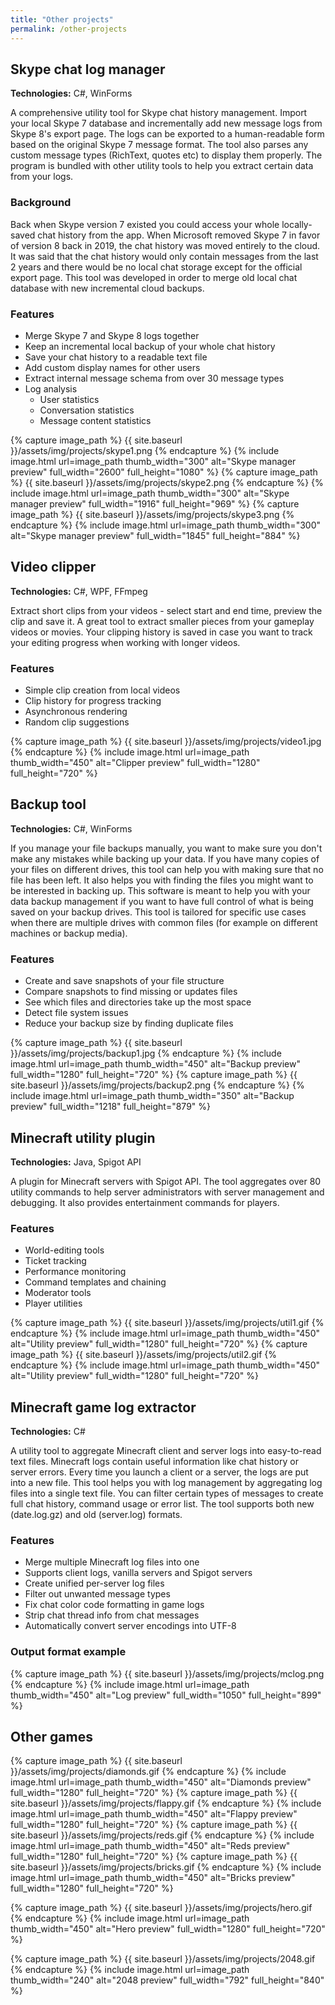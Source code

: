 ```yaml
---
title: "Other projects"
permalink: /other-projects
---
```


## Skype chat log manager

**Technologies:** C#, WinForms

A comprehensive utility tool for Skype chat history management. Import your local Skype 7 database and incrementally add new message logs from Skype 8's export page. The logs can be exported to a human-readable form based on the original Skype 7 message format. The tool also parses any custom message types (RichText, quotes etc) to display them properly. The program is bundled with other utility tools to help you extract certain data from your logs.

### Background

Back when Skype version 7 existed you could access your whole locally-saved chat history from the app. When Microsoft removed Skype 7 in favor of version 8 back in 2019, the chat history was moved entirely to the cloud. It was said that the chat history would only contain messages from the last 2 years and there would be no local chat storage except for the official export page. This tool was developed in order to merge old local chat database with new incremental cloud backups.

### Features

* Merge Skype 7 and Skype 8 logs together
* Keep an incremental local backup of your whole chat history
* Save your chat history to a readable text file
* Add custom display names for other users
* Extract internal message schema from over 30 message types
* Log analysis
	* User statistics
	* Conversation statistics
	* Message content statistics

<div class="photoswipe-gallery">
  {% capture image_path %}
  {{ site.baseurl }}/assets/img/projects/skype1.png
  {% endcapture %}
  {% include image.html 
     url=image_path
     thumb_width="300" alt="Skype manager preview"
     full_width="2600" full_height="1080"
  %}
  {% capture image_path %}
  {{ site.baseurl }}/assets/img/projects/skype2.png
  {% endcapture %}
  {% include image.html 
     url=image_path
     thumb_width="300" alt="Skype manager preview"
     full_width="1916" full_height="969"
  %}
  {% capture image_path %}
  {{ site.baseurl }}/assets/img/projects/skype3.png
  {% endcapture %}
  {% include image.html 
     url=image_path
     thumb_width="300" alt="Skype manager preview"
     full_width="1845" full_height="884"
  %}
</div>

## Video clipper

**Technologies:** C#, WPF, FFmpeg

Extract short clips from your videos - select start and end time, preview the clip and save it. A great tool to extract smaller pieces from your gameplay videos or movies. Your clipping history is saved in case you want to track your editing progress when working with longer videos.

### Features

* Simple clip creation from local videos
* Clip history for progress tracking
* Asynchronous rendering
* Random clip suggestions

<div class="photoswipe-gallery">
  {% capture image_path %}
  {{ site.baseurl }}/assets/img/projects/video1.jpg
  {% endcapture %}
  {% include image.html 
     url=image_path
     thumb_width="450" alt="Clipper preview"
     full_width="1280" full_height="720"
  %}
</div>

## Backup tool

**Technologies:** C#, WinForms

If you manage your file backups manually, you want to make sure you don't make any mistakes while backing up your data. If you have many copies of your files on different drives, this tool can help you with making sure that no file has been left. It also helps you with finding the files you might want to be interested in backing up. This software is meant to help you with your data backup management if you want to have full control of what is being saved on your backup drives. This tool is tailored for specific use cases when there are multiple drives with common files (for example on different machines or backup media).

### Features

* Create and save snapshots of your file structure
* Compare snapshots to find missing or updates files
* See which files and directories take up the most space
* Detect file system issues
* Reduce your backup size by finding duplicate files

<div class="photoswipe-gallery">
  {% capture image_path %}
  {{ site.baseurl }}/assets/img/projects/backup1.jpg
  {% endcapture %}
  {% include image.html 
     url=image_path
     thumb_width="450" alt="Backup preview"
     full_width="1280" full_height="720"
  %}
  {% capture image_path %}
  {{ site.baseurl }}/assets/img/projects/backup2.png
  {% endcapture %}
  {% include image.html 
     url=image_path
     thumb_width="350" alt="Backup preview"
     full_width="1218" full_height="879"
  %}
</div>

## Minecraft utility plugin
**Technologies:** Java, Spigot API

A plugin for Minecraft servers with Spigot API. The tool aggregates over 80 utility commands to help server administrators with server management and debugging. It also provides entertainment commands for players.

### Features

* World-editing tools
* Ticket tracking
* Performance monitoring
* Command templates and chaining
* Moderator tools
* Player utilities

<div class="photoswipe-gallery">
  {% capture image_path %}
  {{ site.baseurl }}/assets/img/projects/util1.gif
  {% endcapture %}
  {% include image.html 
     url=image_path
     thumb_width="450" alt="Utility preview"
     full_width="1280" full_height="720"
  %}
  {% capture image_path %}
  {{ site.baseurl }}/assets/img/projects/util2.gif
  {% endcapture %}
  {% include image.html 
     url=image_path
     thumb_width="450" alt="Utility preview"
     full_width="1280" full_height="720"
  %}
</div>

## Minecraft game log extractor
**Technologies:** C#

A utility tool to aggregate Minecraft client and server logs into easy-to-read text files. Minecraft logs contain useful information like chat history or server errors. Every time you launch a client or a server, the logs are put into a new file. This tool helps you with log management by aggregating log files into a single text file. You can filter certain types of messages to create full chat history, command usage or error list. The tool supports both new (date.log.gz) and old (server.log) formats.

### Features

* Merge multiple Minecraft log files into one
* Supports client logs, vanilla servers and Spigot servers
* Create unified per-server log files
* Filter out unwanted message types
* Fix chat color code formatting in game logs
* Strip chat thread info from chat messages
* Automatically convert server encodings into UTF-8

### Output format example

<div class="photoswipe-gallery">
  {% capture image_path %}
  {{ site.baseurl }}/assets/img/projects/mclog.png
  {% endcapture %}
  {% include image.html 
     url=image_path
     thumb_width="450" alt="Log preview"
     full_width="1050" full_height="899"
  %}
</div>

## Other games
<div class="photoswipe-gallery">
  {% capture image_path %}
  {{ site.baseurl }}/assets/img/projects/diamonds.gif
  {% endcapture %}
  {% include image.html 
     url=image_path
     thumb_width="450" alt="Diamonds preview"
     full_width="1280" full_height="720"
  %}
   {% capture image_path %}
  {{ site.baseurl }}/assets/img/projects/flappy.gif
  {% endcapture %}
  {% include image.html 
     url=image_path
     thumb_width="450" alt="Flappy preview"
     full_width="1280" full_height="720"
  %} 
  {% capture image_path %}
  {{ site.baseurl }}/assets/img/projects/reds.gif
  {% endcapture %}
  {% include image.html 
     url=image_path
     thumb_width="450" alt="Reds preview"
     full_width="1280" full_height="720"
  %}
  {% capture image_path %}
  {{ site.baseurl }}/assets/img/projects/bricks.gif
  {% endcapture %}
  {% include image.html 
     url=image_path
     thumb_width="450" alt="Bricks preview"
     full_width="1280" full_height="720"
  %}


  {% capture image_path %}
  {{ site.baseurl }}/assets/img/projects/hero.gif
  {% endcapture %}
  {% include image.html 
     url=image_path
     thumb_width="450" alt="Hero preview"
     full_width="1280" full_height="720"
  %}

  {% capture image_path %}
  {{ site.baseurl }}/assets/img/projects/2048.gif
  {% endcapture %}
  {% include image.html 
     url=image_path
     thumb_width="240" alt="2048 preview"
     full_width="792" full_height="840"
  %}
</div>